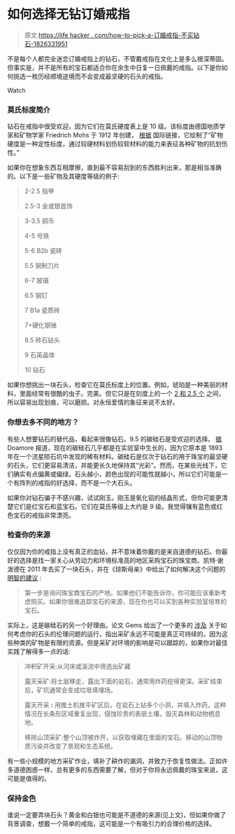 # 如何选择无钻订婚戒指

> 原文:[https://life hacker . com/how-to-pick-a-订婚戒指-不买钻石-1826331951](https://lifehacker.com/how-to-pick-an-engagement-ring-without-buying-diamonds-1826331951)

不是每个人都完全迷恋订婚戒指上的钻石，不管戴戒指在文化上是多么根深蒂固。但事实是，并不是所有的宝石都适合你在余生中日复一日佩戴的戒指。以下是你如何挑选一枚历经顺境逆境而不会变成最坚硬的石头的戒指。

Watch

### 莫氏标度简介

钻石在戒指中很受欢迎，因为它们在莫氏硬度表上是 10 级。该标度由德国地质学家和矿物学家 Friedrich Mohs 于 1912 年创建， [根据](http://www.linkinternationalkl.com/tile-hardness-understanding-the-mohs-scale-the-mohs-scale-of/) 国际链接，它绘制了“矿物硬度是一种定性标度，通过较硬材料划伤较软材料的能力来表征各种矿物的抗划伤性。”

如果你在想象东西互相摩擦，直到最不容易刮到的东西胜利出来，那是相当准确的。以下是一些矿物及其硬度等级的例子:

> 2-2.5 指甲
> 
> 2.5-3 金或银首饰

> 3-3.5 铜币
> 
> 4-5 号铁
> 
> 5-6 B2b 瓷砖
> 
> 5.5 钢制刀片
> 
> 6-7 玻璃
> 
> 6.5 钢钉
> 
> 7 B1a 瓷质砖
> 
> 7+硬化钢锉
> 
> 8.5 砖石钻头
> 
> 9 石英晶体
> 
> 10 钻石

如果你想挑出一块石头，检查它在莫氏标度上的位置。例如，琥珀是一种美丽的材料，里面经常有很酷的虫子。完美。但它只是在刻度上的一个 [2 和 2.5 个](https://www.gia.edu/amber-care-cleaning) 之间，所以容易出现划痕，可以磨损。对永恒爱情的象征来说不太好。

### 你想去多不同的地方？

有些人想要钻石的替代品，看起来很像钻石。9.5 的碳硅石是受欢迎的选择。 [据](https://www.doamore.com/diamonds-vs-moissanite/) Doamore 报道，现在的碳硅石几乎都是在实验室中生长的，因为它原本是 1893 年在一个流星陨石坑中发现的稀有材料。碳硅石是仅次于钻石的用于珠宝的最坚硬的石头，它们更容易清洁，并能更长久地保持其“光彩”。然而，在某些光线下，它们确实有点偏黄或偏绿。石头越小，颜色出现的可能性就越小，所以它们可能是一个有阵列的戒指的好选择，而不是一个大石头。

如果你对钻石骗子不感兴趣，试试刚玉。刚玉是氧化铝的结晶形式，但你可能更清楚它们是红宝石和蓝宝石。它们在莫氏等级上大约是 9 级。我觉得镶有蓝色或红色宝石的戒指非常漂亮。

### 检查你的来源

仅仅因为你的戒指上没有真正的血钻，并不意味着你戴的是来自道德的钻石。你最好的选择是找一家关心从劳动力和环境标准高的地区采购宝石的珠宝商。凯特·谢泼德在 2011 年去买了一块石头，并在《琼斯母亲》中给出了如何解决这个问题的 [明智的建议](https://www.motherjones.com/politics/2011/10/how-do-i-buy-ethical-engagement-ring/) :

> 第一步是询问珠宝商宝石的产地。如果他们不能告诉你，你可能应该重新考虑购买。如果你很难追踪宝石的来源，现在你也可以买到各种实验室培育的宝石。

实际上，这是碳硅石的另一个好理由。论文 Gems 给出了一个更多的 [涉及](https://thesisgems.com/blogs/news/how-to-pick-an-eco-friendly-gemstone) 关于如何考虑你的石头的伦理问题的运行，指出采矿永远不可能是真正可持续的，因为这些种类的矿物是有限的资源。但是采矿对环境的影响是可以跟踪的，如果你对最佳实践了解得多一点的话:

> 冲积矿开采:从河床或溪流中筛选出矿藏
> 
> 露天采矿:将土层移走，露出下面的岩石，通常用炸药挖得更深。采矿结束后，矿坑通常会变成垃圾填埋场。
> 
> 露天开采 **:** 用推土机推平矿区后，在岩石上钻多个小洞，并填入炸药。这种情况在长条形区域重复出现，侵蚀珍贵的表层土壤，毁灭森林和动物栖息地。
> 
> 移除山顶采矿:整个山顶被炸开，以获取埋藏在里面的宝石。移动的山顶物质污染并改变了景观和生态系统。

有一些小规模的地方采矿作业，填补了耕作的漏洞，并致力于恢复性做法。正如许多道德困惑一样，总有更多的东西需要了解，但对于你将永远佩戴的珠宝来说，这可能是值得的。

### 保持金色

谁说一定要弄块石头？黄金和白银也可能是不道德的来源(见上文)，但如果你做了背景调查，想戴一个简单的戒指，这可能是一个有吸引力的合理价格的选择。